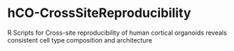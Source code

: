# hCO-CrossSiteReproducibility
R Scripts for Cross-site reproducibility of human cortical organoids reveals consistent cell type composition and architecture
